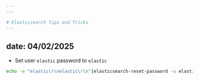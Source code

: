 ```yaml
---
---

# Elasticsearch Tips and Tricks
---
```

date: 04/02/2025
---


* Set user `elastic` password to `elastic`
```sh
echo -e "elastic\r\nelastic\r\n"|elasticsearch-reset-password -u elastic -b -i -s
```
